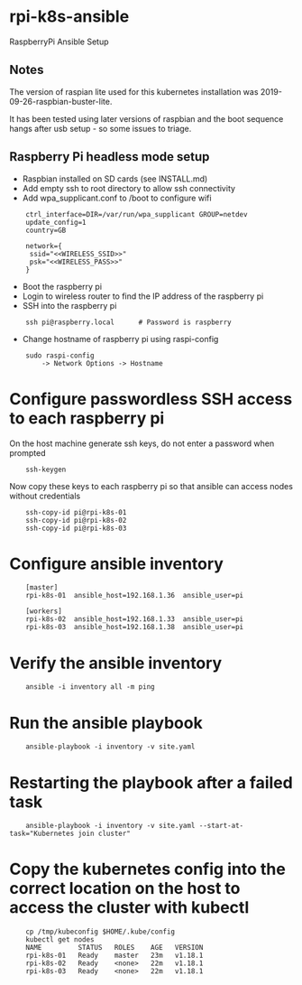 # rpi-k8s-ansible
RaspberryPi Ansible Setup

## Notes

The version of raspian lite used for this kubernetes installation
was 2019-09-26-raspbian-buster-lite.

It has been tested using later versions of raspbian and the boot sequence
hangs after usb setup - so some issues to triage.

## Raspberry Pi headless mode setup

* Raspbian installed on SD cards (see INSTALL.md)
* Add empty ssh to root directory to allow ssh connectivity
* Add wpa_supplicant.conf to /boot to configure wifi
```
    ctrl_interface=DIR=/var/run/wpa_supplicant GROUP=netdev
    update_config=1
    country=GB
    
    network={
     ssid="<<WIRELESS_SSID>>"
     psk="<<WIRELESS_PASS>>"
    }
```
* Boot the raspberry pi
* Login to wireless router to find the IP address of the raspberry pi
* SSH into the raspberry pi 
```
    ssh pi@raspberry.local      # Password is raspberry
```
* Change hostname of raspberry pi using raspi-config
```
    sudo raspi-config
        -> Network Options -> Hostname
```

# Configure passwordless SSH access to each raspberry pi

On the host machine generate ssh keys, do not enter a password 
when prompted

```
    ssh-keygen
```

Now copy these keys to each raspberry pi so that ansible can
access nodes without credentials

```
    ssh-copy-id pi@rpi-k8s-01
    ssh-copy-id pi@rpi-k8s-02
    ssh-copy-id pi@rpi-k8s-03
```

# Configure ansible inventory

```
    [master]
    rpi-k8s-01  ansible_host=192.168.1.36  ansible_user=pi
    
    [workers]
    rpi-k8s-02  ansible_host=192.168.1.33  ansible_user=pi
    rpi-k8s-03  ansible_host=192.168.1.38  ansible_user=pi
```

# Verify the ansible inventory 

```
    ansible -i inventory all -m ping
```

# Run the ansible playbook

```
    ansible-playbook -i inventory -v site.yaml
```

# Restarting the playbook after a failed task
```
    ansible-playbook -i inventory -v site.yaml --start-at-task="Kubernetes join cluster"
```

# Copy the kubernetes config into the correct location on the host to access the cluster with kubectl
```
    cp /tmp/kubeconfig $HOME/.kube/config
    kubectl get nodes
    NAME         STATUS   ROLES    AGE   VERSION
    rpi-k8s-01   Ready    master   23m   v1.18.1
    rpi-k8s-02   Ready    <none>   22m   v1.18.1
    rpi-k8s-03   Ready    <none>   22m   v1.18.1
```
